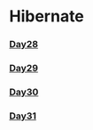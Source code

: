 # Hibernate
### [Day28](/note/Hibernate/day28.html)
### [Day29](/note/Hibernate/day29.html)
### [Day30](/note/Hibernate/day30.html)
### [Day31](/note/Hibernate/day31.html)

